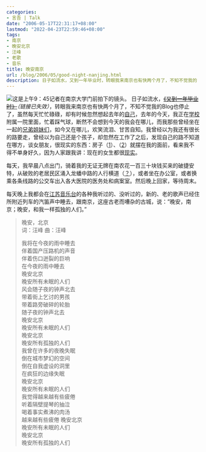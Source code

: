 ```yaml
---
categories:
- 言吾 | Talk
date: "2006-05-17T22:31:17+08:00"
lastmod: "2022-04-23T22:59:46+08:00"
tags:
- 南京
- 晚安北京
- 汪峰
- 老歌
- 音乐
title: 晚安南京
url: /blog/2006/05/good-night-nanjing.html
description: 日子如流水，又到一年毕业时，转眼我来南京也有快两个月了，不知不觉我的 Blog 也停止了，虽然每天忙忙碌碌，却有时候忽然想起去年的自己，去年的今天，我正在学校附属一院里面，忙着踩气球，断然不会想到今天的我会在哪儿，而我那些曾经坐在一起的兄弟姐妹们，如今又在哪儿，欢笑流泪、甘苦自知。
---
```

<span class="right">![这是上午9：45记者在南京大学门前拍下的镜头。][]</span>
日子如流水，~~[《又到一年毕业时》][]~~*（链接已失效）*，转眼我来南京也有快两个月了，不知不觉我的Blog也停止了，虽然每天忙忙碌碌，却有时候忽然想起去年的[自己][]，去年的今天，我正在[学校][]附属一院里面，忙着踩气球，断然不会想到今天的我会在哪儿，而我那些曾经坐在一起的[兄弟姐妹们][]，如今又在哪儿，欢笑流泪、甘苦自知。我曾经以为我还有很长的路要走，曾经以为自己还是个孩子，却忽然在工作了之后，发现自己的路不知道在哪方，谈女朋友，很现实的东西：房子（[1][]）、（[2][]）就摆在我的面前，看来我不得不单身好久，因为人家跟我讲：现在的女生都很[现实][]。

每天，我早晨八点出门，骑着我的无证无牌在南农花一百三十块钱买来的破捷安特，从破败的老居民区涌入龙蟠中路的人行横道（[？][]），或者坐在办公室，或者换乘各条线路的公交车出入各大医院的医务处和病案室。然后晚上回家，等待周末。

每天晚上我都会在[江苏音乐台][]的各种我听过的、没听过的，新的、老的歌声已经住所附近列车的汽笛声中睡去，跟南京，这座古老而嘈杂的古城，说：”晚安，南京；晚安，和我一样孤独的人们。”

<!--more-->

> 晚安，北京  
> 词：汪峰 曲：汪峰
> 
> 我将在今夜的雨中睡去  
> 伴着国产压路机的声音  
> 伴着伤口迸裂的巨响  
> 在今夜的雨中睡去  
> 晚安北京  
> 晚安所有未眠的人们  
> 风会随子夜的钟声北去  
> 带着街上乞讨的男孩  
> 带着路旁破碎的轮胎  
> 随子夜的钟声北去  
> 晚安北京  
> 晚安所有未眠的人们  
> 晚安北京  
> 晚安所有孤独的人们  
> 我曾在许多的夜晚失眠  
> 倒在城市梦幻的空间  
> 倒在自我虚设的洞里  
> 在疯狂的边缘失眠  
> 晚安北京  
> 晚安所有未眠的人们  
> 我觉得越来越有些疲倦  
> 听着隔壁提琴的抽泣  
> 喝着事实煮沸的肉汤  
> 越来越有些疲倦 晚安北京  
> 晚安所有未眠的人们  
> 晚安北京  
> 晚安所有孤独的人们

  [自己]: https://zhu8.net/blog/2005/05/for-the-forgetting-memories.html "祝你一路顺风--为了忘却的纪念"
  [《又到一年毕业时》]: http://www.yangtse.com/dzbpd/zyxw/t20060517_82618.htm "扬子晚报——又到一年毕业时"
  [这是上午9：45记者在南京大学门前拍下的镜头。]: /images/graduate.jpeg "这是上午9：45记者在南京大学门前拍下的镜头。"
  [学校]: http://www.gyctcm.edu.cn/ "贵阳中医学院"
  [兄弟姐妹们]: /images/yifa.jpg
  [1]: http://www.ehomeday.com/news/2005-11/20051121142410.htm "从农村人到城里人18年难道就是为了买套房"
  [2]: http://economy.enorth.com.cn/system/2006/04/03/001271441.shtml "南京房价高得离谱 每平方米叫价已纷纷超过万元"
  [现实]: http://sh.house.sina.com.cn/focus/20051025/7.html
  [？]: http://news.soufun.com/2006-05-05/701619.htm "城东干道2期工程中旬开挖 龙蟠中路全部被占用"
  [江苏音乐台]: http://www.fm897.com.cn/